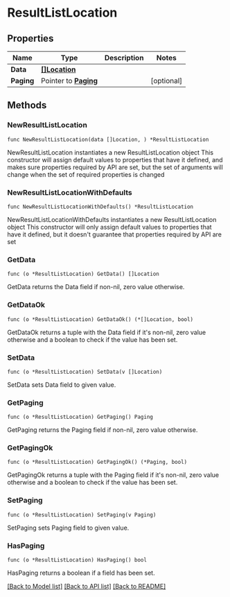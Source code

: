 # ResultListLocation

## Properties

Name | Type | Description | Notes
------------ | ------------- | ------------- | -------------
**Data** | [**[]Location**](Location.md) |  | 
**Paging** | Pointer to [**Paging**](Paging.md) |  | [optional] 

## Methods

### NewResultListLocation

`func NewResultListLocation(data []Location, ) *ResultListLocation`

NewResultListLocation instantiates a new ResultListLocation object
This constructor will assign default values to properties that have it defined,
and makes sure properties required by API are set, but the set of arguments
will change when the set of required properties is changed

### NewResultListLocationWithDefaults

`func NewResultListLocationWithDefaults() *ResultListLocation`

NewResultListLocationWithDefaults instantiates a new ResultListLocation object
This constructor will only assign default values to properties that have it defined,
but it doesn't guarantee that properties required by API are set

### GetData

`func (o *ResultListLocation) GetData() []Location`

GetData returns the Data field if non-nil, zero value otherwise.

### GetDataOk

`func (o *ResultListLocation) GetDataOk() (*[]Location, bool)`

GetDataOk returns a tuple with the Data field if it's non-nil, zero value otherwise
and a boolean to check if the value has been set.

### SetData

`func (o *ResultListLocation) SetData(v []Location)`

SetData sets Data field to given value.


### GetPaging

`func (o *ResultListLocation) GetPaging() Paging`

GetPaging returns the Paging field if non-nil, zero value otherwise.

### GetPagingOk

`func (o *ResultListLocation) GetPagingOk() (*Paging, bool)`

GetPagingOk returns a tuple with the Paging field if it's non-nil, zero value otherwise
and a boolean to check if the value has been set.

### SetPaging

`func (o *ResultListLocation) SetPaging(v Paging)`

SetPaging sets Paging field to given value.

### HasPaging

`func (o *ResultListLocation) HasPaging() bool`

HasPaging returns a boolean if a field has been set.


[[Back to Model list]](../README.md#documentation-for-models) [[Back to API list]](../README.md#documentation-for-api-endpoints) [[Back to README]](../README.md)



